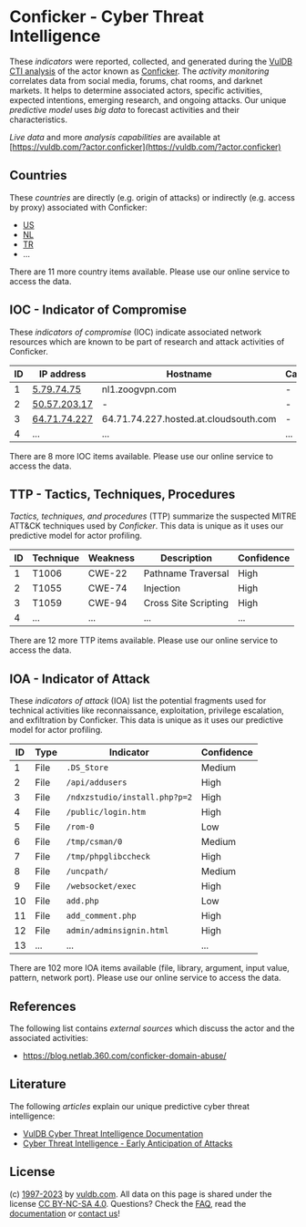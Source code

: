 # Conficker - Cyber Threat Intelligence

These _indicators_ were reported, collected, and generated during the [VulDB CTI analysis](https://vuldb.com/?kb.cti) of the actor known as [Conficker](https://vuldb.com/?actor.conficker). The _activity monitoring_ correlates data from social media, forums, chat rooms, and darknet markets. It helps to determine associated actors, specific activities, expected intentions, emerging research, and ongoing attacks. Our unique _predictive model_ uses _big data_ to forecast activities and their characteristics.

_Live data_ and more _analysis capabilities_ are available at [https://vuldb.com/?actor.conficker](https://vuldb.com/?actor.conficker)

## Countries

These _countries_ are directly (e.g. origin of attacks) or indirectly (e.g. access by proxy) associated with Conficker:

* [US](https://vuldb.com/?country.us)
* [NL](https://vuldb.com/?country.nl)
* [TR](https://vuldb.com/?country.tr)
* ...

There are 11 more country items available. Please use our online service to access the data.

## IOC - Indicator of Compromise

These _indicators of compromise_ (IOC) indicate associated network resources which are known to be part of research and attack activities of Conficker.

ID | IP address | Hostname | Campaign | Confidence
-- | ---------- | -------- | -------- | ----------
1 | [5.79.74.75](https://vuldb.com/?ip.5.79.74.75) | nl1.zoogvpn.com | - | High
2 | [50.57.203.17](https://vuldb.com/?ip.50.57.203.17) | - | - | High
3 | [64.71.74.227](https://vuldb.com/?ip.64.71.74.227) | 64.71.74.227.hosted.at.cloudsouth.com | - | High
4 | ... | ... | ... | ...

There are 8 more IOC items available. Please use our online service to access the data.

## TTP - Tactics, Techniques, Procedures

_Tactics, techniques, and procedures_ (TTP) summarize the suspected MITRE ATT&CK techniques used by _Conficker_. This data is unique as it uses our predictive model for actor profiling.

ID | Technique | Weakness | Description | Confidence
-- | --------- | -------- | ----------- | ----------
1 | T1006 | CWE-22 | Pathname Traversal | High
2 | T1055 | CWE-74 | Injection | High
3 | T1059 | CWE-94 | Cross Site Scripting | High
4 | ... | ... | ... | ...

There are 12 more TTP items available. Please use our online service to access the data.

## IOA - Indicator of Attack

These _indicators of attack_ (IOA) list the potential fragments used for technical activities like reconnaissance, exploitation, privilege escalation, and exfiltration by Conficker. This data is unique as it uses our predictive model for actor profiling.

ID | Type | Indicator | Confidence
-- | ---- | --------- | ----------
1 | File | `.DS_Store` | Medium
2 | File | `/api/addusers` | High
3 | File | `/ndxzstudio/install.php?p=2` | High
4 | File | `/public/login.htm` | High
5 | File | `/rom-0` | Low
6 | File | `/tmp/csman/0` | Medium
7 | File | `/tmp/phpglibccheck` | High
8 | File | `/uncpath/` | Medium
9 | File | `/websocket/exec` | High
10 | File | `add.php` | Low
11 | File | `add_comment.php` | High
12 | File | `admin/adminsignin.html` | High
13 | ... | ... | ...

There are 102 more IOA items available (file, library, argument, input value, pattern, network port). Please use our online service to access the data.

## References

The following list contains _external sources_ which discuss the actor and the associated activities:

* https://blog.netlab.360.com/conficker-domain-abuse/

## Literature

The following _articles_ explain our unique predictive cyber threat intelligence:

* [VulDB Cyber Threat Intelligence Documentation](https://vuldb.com/?kb.cti)
* [Cyber Threat Intelligence - Early Anticipation of Attacks](https://www.scip.ch/en/?labs.20201022)

## License

(c) [1997-2023](https://vuldb.com/?kb.changelog) by [vuldb.com](https://vuldb.com/?kb.about). All data on this page is shared under the license [CC BY-NC-SA 4.0](https://creativecommons.org/licenses/by-nc-sa/4.0/). Questions? Check the [FAQ](https://vuldb.com/?kb.faq), read the [documentation](https://vuldb.com/?kb) or [contact us](https://vuldb.com/?contact)!
